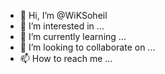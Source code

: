 - 👋 Hi, I’m @WiKSoheil
- 👀 I’m interested in ...
- 🌱 I’m currently learning ...
- 💞️ I’m looking to collaborate on ...
- 📫 How to reach me ...

<!---
WiKSoheil/WiKSoheil is a ✨ special ✨ repository because its `README.md` (this file) appears on your GitHub profile.
You can click the Preview link to take a look at your changes.
--->
